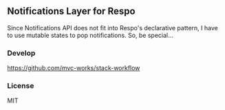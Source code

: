 
Notifications Layer for Respo
----

Since Notifications API does not fit into Respo's declarative pattern, I have to use mutable states to pop notifications. So, be special...

### Develop

https://github.com/mvc-works/stack-workflow

### License

MIT
